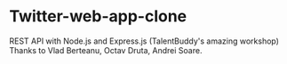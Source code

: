 # Twitter-web-app-clone
REST API with Node.js and Express.js (TalentBuddy's amazing workshop)
Thanks to Vlad Berteanu, Octav Druta, Andrei Soare.
